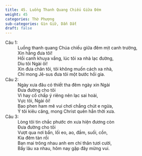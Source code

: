 ```yaml
---
title: 45. Luồng Thanh Quang Chiếu Giữa Đêm
weight: 45
categories: Thờ Phượng
sub-categories: Gìn Giữ, Dẫn Dắt
draft: false
---
```

<dl><dt>Câu 1:</dt><dd data-verse="1"> Luồng thanh quang Chúa chiếu giữa đêm mịt canh trường, <br/>Xin hằng đưa tôi! <br/>Hồi canh khuya vắng, lúc tôi xa nhà lạc đường, <br/>Dìu tôi Ngài ôi! <br/>Xin đưa chân tôi, tôi không muốn cách xa nhà, <br/>Chỉ mong Jê-sus đưa tôi một bước hồi gia. </dd><dt>Câu 2:</dt><dd data-verse="2"> Ngày xưa đâu có thiết tha đêm ngày xin Ngài <br/>Đưa đường cho tôi <br/>Vì hay cố chấp ý riêng nên lạc sai hoài, <br/>Vực tôi, Ngài ôi! <br/>Bao phen ham mê vui chơi chẳng chút e ngừa, <br/>Ý tôi kiêu căng, mong Christ quên hẳn thời xưa. </dd><dt>Câu 3:</dt><dd data-verse="3">Lòng tôi tin chắc phước ơn xưa hiện đương còn <br/>Đưa đường cho tôi <br/>Vượt qua nơi bẩn, lối eo, ao, đầm, suối, cồn, <br/>Kìa đêm tàn rồi <br/>Ban mai trông nhau anh em chí thân tươi cười, <br/>Bấy lâu xa nhau, hôm nay gặp đây mừng vui. </dd></dl>